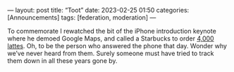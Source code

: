 —
layout: post
title:  “Toot”
date:   2023-02-25 01:50
categories: [Announcements]
tags: [federation, moderation]
—

To commemorate I rewatched the bit of the iPhone introduction keynote where he demoed Google Maps, and called a Starbucks to order [4,000 lattes](https://www.inc.com/jeff-haden/the-day-steve-jobs-prank-called-a-starbucks-ordered-4000-lattes-power-of-humor-storytelling.html). Oh, to be the person who answered the phone that day. Wonder why we’ve never heard from them. Surely someone must have tried to track them down in all these years gone by.
